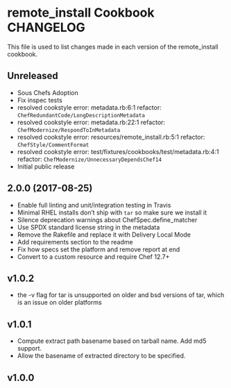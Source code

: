 # remote_install Cookbook CHANGELOG

This file is used to list changes made in each version of the remote_install cookbook.

## Unreleased

- Sous Chefs Adoption
- Fix inspec tests
- resolved cookstyle error: metadata.rb:6:1 refactor: `ChefRedundantCode/LongDescriptionMetadata`
- resolved cookstyle error: metadata.rb:22:1 refactor: `ChefModernize/RespondToInMetadata`
- resolved cookstyle error: resources/remote_install.rb:5:1 refactor: `ChefStyle/CommentFormat`
- resolved cookstyle error: test/fixtures/cookbooks/test/metadata.rb:4:1 refactor: `ChefModernize/UnnecessaryDependsChef14`
- Initial public release

## 2.0.0 (2017-08-25)

- Enable full linting and unit/integration testing in Travis
- Minimal RHEL installs don’t ship with `tar` so make sure we install it
- Silence deprecation warnings about ChefSpec.define_matcher
- Use SPDX standard license string in the metadata
- Remove the Rakefile and replace it with Delivery Local Mode
- Add requirements section to the readme
- Fix how specs set the platform and remove report at end
- Convert to a custom resource and require Chef 12.7+

## v1.0.2

- the -v flag for tar is unsupported on older and bsd versions of tar, which is an issue on older platforms

## v1.0.1

- Compute extract path basename based on tarball name.  Add md5 support.
- Allow the basename of extracted directory to be specified.

## v1.0.0
